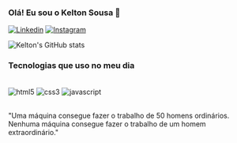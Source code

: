 ### Olá! Eu sou o Kelton Sousa 🚀

[![Linkedin](https://img.shields.io/badge/LinkedIn-0077B5?style=for-the-badge&logo=linkedin&logoColor=white)](www.linkedin.com/in/kelton-sousa-569356268)
[![Instagram](https://img.shields.io/badge/Instagram-E4405F?style=for-the-badge&logo=instagram&logoColor=white
)](https://www.instagram.com/_keltonxs_/)

![Kelton's GitHub stats](https://github-readme-stats.vercel.app/api?username=KeltonSousa&show_icons=true&theme=gruvbox)

### Tecnologias que uso no meu dia

<div style="Display: inline_block"><br>
    <img align="center" src="https://img.shields.io/badge/HTML5-E34F26?style=for-the-badge&logo=html5&logoColor=white" alt="html5">
    <img align="center" src="https://img.shields.io/badge/CSS3-1572B6?style=for-the-badge&logo=css3&logoColor=white" alt="css3">
    <img align="center" src="https://img.shields.io/badge/JavaScript-F7DF1E?style=for-the-badge&logo=javascript&logoColor=black" alt="javascript">
</div><br>

"Uma máquina consegue fazer o trabalho de 50 homens ordinários. Nenhuma máquina consegue fazer o trabalho de um homem extraordinário."


